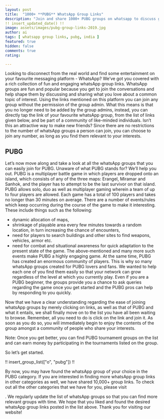 ```yaml
---
layout: post
title:  "1000+ **PUBG** WhatsApp Group Links"
description: "Join and share 1000+ PUBG groups on whatsapp to discuss game strategy or find new friends and players."
!! insert_updated_date() !!
image: assets/images/pubg-group-links-2019.jpg
author: ai 
tags: [ whatsapp group links, pubg, india ]
featured: true
hidden: false
comments: true
rating: 

---
```


Looking to disconnect from the real world and find some entertainment on your favourite messaging platform - WhatsApp? We’ve got you covered with a rich collection of fun and engaging whatsApp group links. WhatsApp groups are fun and popular because you get to join the conversations and help shape them by discussing and sharing what you love about a common topic of interest. Using the links mentioned on this platform you can join any group without the permission of the group admin. What this means is that you no longer need to be added by the group admins, instead, you can directly tap the link of your favourite whatsApp group, from the list of links given below, and be part of a community of like-minded individuals. Isn’t this an attractive way to make new friends? Since there are no restrictions to the number of whatsApp groups a person can join, you can choose to join any number, as long as you find them relevant to your interests.


## PUBG

Let’s now move along and take a look at all the whatsApp groups that you can easily join for PUBG. Unaware of what PUBG stands for? We’ll help you out.
PUBG is a multiplayer battle game in which players are dropped onto an island, which consists of any of the three maps: Erangel, Miramar and Sanhok, and the player has to attempt to be the last survivor on that island. PUBG allows solo, duo as well as multiplayer gaming wherein a team of up to four players are allowed. Each game has a total of 100 players and takes no longer than 30 minutes on average. There are a number of events/rules which keep occurring during the course of the game to make it interesting. These include things such as the following:
-  dynamic allocation of maps, 
- shrinkage of playable area every few minutes towards a random location, in turn increasing the chance of encounters, 
- need for players to search buildings and other sites to find weapons, vehicles, armor etc.
- need for combat and situational awareness for quick adaptation to the present state of the game. 
The above-mentioned and many more such events make PUBG a highly engaging game. At the same time, PUBG has created an enormous community of players. This is why so many whatsApp groups created for PUBG lovers and fans. We wanted to help each one of you find them easily so that your network can grow regardless of the level at which you currently play. Even if you are a PUBG beginner, the groups provide you a chance to ask queries regarding the game once you get started and the PUBG pros can help by responding to you quickly. 

Now that we have a clear understanding regarding the ease of joining whatsApp groups by merely clicking on links, as well as that of PUBG and what it entails, we shall finally move on to the list you have all been waiting to browse. Remember, all you need to do is click on the link and join it. As soon as you do so, you will immediately begin to enjoy the contents of the group amongst a community of people who share your interests. 

Note: Once you get better, you can find PUBG tournament groups on the list and can earn money by participating in the tournaments listed on the group.

So let’s get started. 

!! insert_group_list(["o", "pubg"]) !!

By now, you may have found the whatsApp group of your choice in the PUBG category. If you are interested in finding more whatsApp group links in other categories as well, we have shared 10,000+ group links. To check out all the other categories that we have for you, please visit <main link>. We regularly update the list of whatsApp groups so that you can find more relevant groups with time. 
We hope that you liked and found the desired whatsApp group links posted in the list above. Thank you for visiting our website! 


